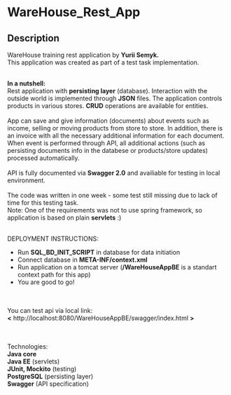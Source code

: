 # WareHouse_Rest_App
## Description

WareHouse training rest application by <b>Yurii Semyk.</b><br/>
This application was created as part of a test task implementation. <br/><br/>

<b>In a nutshell:</b><br/> Rest application with <b>persisting layer</b> (database). Interaction with the outside world is implemented through <b>JSON</b> files.
The application controls products in various stores. <b>CRUD</b> operations are available for entities.
<br/><br/>App can save and give information (documents) 
about events such as income, selling or moving products from store to store. In addition, there is an invoice with all the necessary additional information for each document.<br/>
When event is performed through API, all additional actions (such as persisting documents info in the databese or products/store updates) processed automatically.<br/>
<br/>API is fully documented via <b>Swagger 2.0</b> and availiable for testing in local environment.<br/><br/>
The code was written in one week - some test still missing due to lack of time for this testing task.<br/>
Note: One of the requirements was not to use spring framework, so application is based on plain <b>servlets</b> :)

<br/>DEPLOYMENT INSTRUCTIONS:<br/>
- Run <b>SQL_BD_INIT_SCRIPT</b> in database for data initiation<br/>
- Connect database in <b>META-INF/context.xml</b><br/>
- Run application on a tomcat server (<b>/WareHouseAppBE</b> is a standart context path for this app)<br/>
- You are good to go!<br/>

<br/><br/>You can test api via local link:<br/> 
<b><</b> http://localhost:8080/WareHouseAppBE/swagger/index.html <b>></b>

<br/><br/>
Technologies:  <br/>
<b>Java core</b><br/>
<b>Java EE</b> (servlets)<br/>
<b>JUnit, Mockito</b> (testing)<br/>
<b>PostgreSQL</b> (persisting layer)<br/>
<b>Swagger</b> (API specification)
